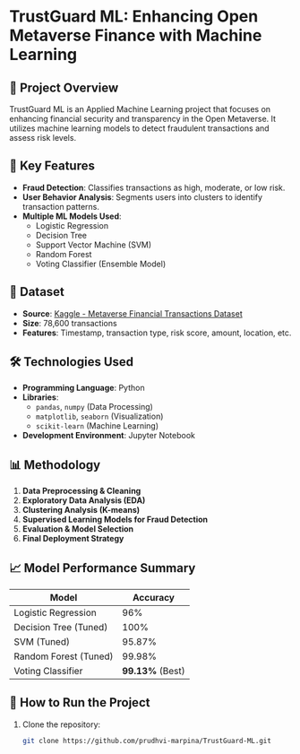 # TrustGuard ML: Enhancing Open Metaverse Finance with Machine Learning

## 🚀 Project Overview
TrustGuard ML is an Applied Machine Learning project that focuses on enhancing financial security and transparency in the Open Metaverse. It utilizes machine learning models to detect fraudulent transactions and assess risk levels.

## 📌 Key Features
- **Fraud Detection**: Classifies transactions as high, moderate, or low risk.
- **User Behavior Analysis**: Segments users into clusters to identify transaction patterns.
- **Multiple ML Models Used**:
  - Logistic Regression
  - Decision Tree
  - Support Vector Machine (SVM)
  - Random Forest
  - Voting Classifier (Ensemble Model)

## 📂 Dataset
- **Source**: [Kaggle - Metaverse Financial Transactions Dataset](https://www.kaggle.com/datasets/faizaniftikharjanjua/metaverse-financial-transactions-dataset/data)
- **Size**: 78,600 transactions
- **Features**: Timestamp, transaction type, risk score, amount, location, etc.

## 🛠️ Technologies Used
- **Programming Language**: Python
- **Libraries**:
  - `pandas`, `numpy` (Data Processing)
  - `matplotlib`, `seaborn` (Visualization)
  - `scikit-learn` (Machine Learning)
- **Development Environment**: Jupyter Notebook

## 📊 Methodology
1. **Data Preprocessing & Cleaning**
2. **Exploratory Data Analysis (EDA)**
3. **Clustering Analysis (K-means)**
4. **Supervised Learning Models for Fraud Detection**
5. **Evaluation & Model Selection**
6. **Final Deployment Strategy**

## 📈 Model Performance Summary
| Model               | Accuracy |
|--------------------|----------|
| Logistic Regression | 96% |
| Decision Tree (Tuned) | 100% |
| SVM (Tuned) | 95.87% |
| Random Forest (Tuned) | 99.98% |
| Voting Classifier | **99.13%** (Best) |

## 📌 How to Run the Project
1. Clone the repository:
   ```bash
   git clone https://github.com/prudhvi-marpina/TrustGuard-ML.git

